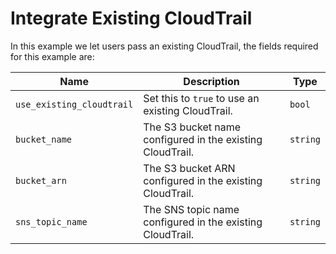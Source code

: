 # Integrate Existing CloudTrail

In this example we let users pass an existing CloudTrail,
the fields required for this example are:

| Name | Description | Type |
|------|-------------|------|
| `use_existing_cloudtrail` | Set this to `true` to use an existing CloudTrail. | `bool` |
| `bucket_name` | The S3 bucket name configured in the existing CloudTrail. | `string` |
| `bucket_arn` | The S3 bucket ARN configured in the existing CloudTrail. | `string` |
| `sns_topic_name` | The SNS topic name configured in the existing CloudTrail. | `string` |
